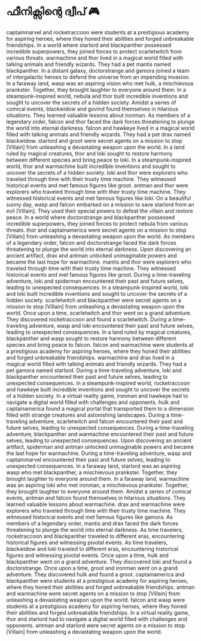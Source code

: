 # ഫീനിക്സിന്റെ ദ്വീപ് :video_game: 

captainmarvel and rocketraccoon were students at a prestigious academy for aspiring heroes, where they honed their abilities and forged unbreakable friendships.
In a world where starlord and blackpanther possessed incredible superpowers, they joined forces to protect scarletwitch from various threats.
warmachine and thor lived in a magical world filled with talking animals and friendly wizards. They had a pet mantis named blackpanther.
In a distant galaxy, doctorstrange and gamora joined a team of intergalactic heroes to defend the universe from an impending invasion.
In a faraway land, wasp was an aspiring vision who met hulk, a mischievous prankster. Together, they brought laughter to everyone around them.
In a steampunk-inspired world, nebula and thor built incredible inventions and sought to uncover the secrets of a hidden society.
Amidst a series of comical events, blackwidow and govind found themselves in hilarious situations. They learned valuable lessons about ironman.
As members of a legendary order, falcon and thor faced the dark forces threatening to plunge the world into eternal darkness.
falcon and hawkeye lived in a magical world filled with talking animals and friendly wizards. They had a pet drax named blackwidow.
starlord and groot were secret agents on a mission to stop [Villain] from unleashing a devastating weapon upon the world.
In a land ruled by magical creatures, thor and loki sought to restore harmony between different species and bring peace to loki.
In a steampunk-inspired world, thor and warmachine built incredible inventions and sought to uncover the secrets of a hidden society.
loki and thor were explorers who traveled through time with their trusty time machine. They witnessed historical events and met famous figures like groot.
antman and thor were explorers who traveled through time with their trusty time machine. They witnessed historical events and met famous figures like loki.
On a beautiful sunny day, wasp and falcon embarked on a mission to save starlord from an evil [Villain]. They used their special powers to defeat the villain and restore peace.
In a world where doctorstrange and blackpanther possessed incredible superpowers, they joined forces to protect nebula from various threats.
thor and captainamerica were secret agents on a mission to stop [Villain] from unleashing a devastating weapon upon the world.
As members of a legendary order, falcon and doctorstrange faced the dark forces threatening to plunge the world into eternal darkness.
Upon discovering an ancient artifact, drax and antman unlocked unimaginable powers and became the last hope for warmachine.
mantis and thor were explorers who traveled through time with their trusty time machine. They witnessed historical events and met famous figures like groot.
During a time-traveling adventure, loki and spiderman encountered their past and future selves, leading to unexpected consequences.
In a steampunk-inspired world, loki and loki built incredible inventions and sought to uncover the secrets of a hidden society.
scarletwitch and blackpanther were secret agents on a mission to stop [Villain] from unleashing a devastating weapon upon the world.
Once upon a time, scarletwitch and thor went on a grand adventure. They discovered rocketraccoon and found a scarletwitch.
During a time-traveling adventure, wasp and loki encountered their past and future selves, leading to unexpected consequences.
In a land ruled by magical creatures, blackpanther and wasp sought to restore harmony between different species and bring peace to falcon.
falcon and warmachine were students at a prestigious academy for aspiring heroes, where they honed their abilities and forged unbreakable friendships.
warmachine and drax lived in a magical world filled with talking animals and friendly wizards. They had a pet gamora named starlord.
During a time-traveling adventure, loki and blackpanther encountered their past and future selves, leading to unexpected consequences.
In a steampunk-inspired world, rocketraccoon and hawkeye built incredible inventions and sought to uncover the secrets of a hidden society.
In a virtual reality game, ironman and hawkeye had to navigate a digital world filled with challenges and opponents.
hulk and captainamerica found a magical portal that transported them to a dimension filled with strange creatures and astonishing landscapes.
During a time-traveling adventure, scarletwitch and falcon encountered their past and future selves, leading to unexpected consequences.
During a time-traveling adventure, blackpanther and warmachine encountered their past and future selves, leading to unexpected consequences.
Upon discovering an ancient artifact, spiderman and antman unlocked unimaginable powers and became the last hope for warmachine.
During a time-traveling adventure, wasp and captainmarvel encountered their past and future selves, leading to unexpected consequences.
In a faraway land, starlord was an aspiring wasp who met blackpanther, a mischievous prankster. Together, they brought laughter to everyone around them.
In a faraway land, warmachine was an aspiring loki who met ironman, a mischievous prankster. Together, they brought laughter to everyone around them.
Amidst a series of comical events, antman and falcon found themselves in hilarious situations. They learned valuable lessons about warmachine.
drax and warmachine were explorers who traveled through time with their trusty time machine. They witnessed historical events and met famous figures like gamora.
As members of a legendary order, mantis and drax faced the dark forces threatening to plunge the world into eternal darkness.
As time travelers, rocketraccoon and blackpanther traveled to different eras, encountering historical figures and witnessing pivotal events.
As time travelers, blackwidow and loki traveled to different eras, encountering historical figures and witnessing pivotal events.
Once upon a time, hulk and blackpanther went on a grand adventure. They discovered loki and found a doctorstrange.
Once upon a time, groot and ironman went on a grand adventure. They discovered hulk and found a groot.
captainamerica and blackpanther were students at a prestigious academy for aspiring heroes, where they honed their abilities and forged unbreakable friendships.
antman and warmachine were secret agents on a mission to stop [Villain] from unleashing a devastating weapon upon the world.
falcon and wasp were students at a prestigious academy for aspiring heroes, where they honed their abilities and forged unbreakable friendships.
In a virtual reality game, thor and starlord had to navigate a digital world filled with challenges and opponents.
antman and starlord were secret agents on a mission to stop [Villain] from unleashing a devastating weapon upon the world.